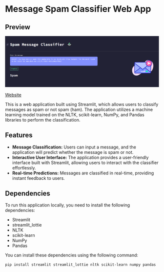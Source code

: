 # Message Spam Classifier Web App
## Preview

![Preview](preview.png)

[Website](https://spam-message-classifier-q373.onrender.com/)

This is a web application built using Streamlit, which allows users to classify messages as spam or not spam (ham). The application utilizes a machine learning model trained on the NLTK, scikit-learn, NumPy, and Pandas libraries to perform the classification.

## Features

- **Message Classification:** Users can input a message, and the application will predict whether the message is spam or not.
- **Interactive User Interface:** The application provides a user-friendly interface built with Streamlit, allowing users to interact with the classifier effortlessly.
- **Real-time Predictions:** Messages are classified in real-time, providing instant feedback to users.

## Dependencies

To run this application locally, you need to install the following dependencies:

- Streamlit
- streamlit_lottie
- NLTK
- scikit-learn
- NumPy
- Pandas

You can install these dependencies using the following command:

```bash
pip install streamlit streamlit_lottie nltk scikit-learn numpy pandas
```

